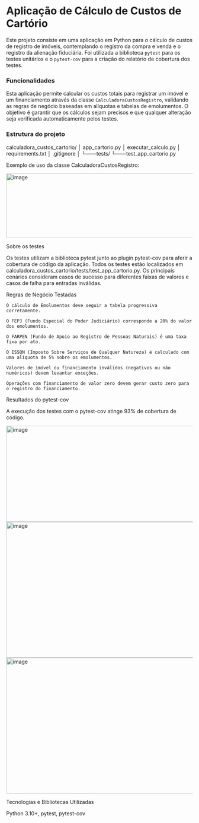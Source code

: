 # Aplicação de Cálculo de Custos de Cartório

Este projeto consiste em uma aplicação em Python para o cálculo de custos de registro de imóveis, contemplando o registro da compra e venda e o registro da alienação fiduciária. Foi utilizada a biblioteca `pytest` para os testes unitários e o `pytest-cov` para a criação do relatório de cobertura dos testes.

### Funcionalidades

Esta aplicação permite calcular os custos totais para registrar um imóvel e um financiamento através da classe `CalculadoraCustosRegistro`, validando as regras de negócio baseadas em alíquotas e tabelas de emolumentos. O objetivo é garantir que os cálculos sejam precisos e que qualquer alteração seja verificada automaticamente pelos testes.

### Estrutura do projeto



calculadora_custos_cartorio/
│   app_cartorio.py
│   executar_calculo.py
│   requirements.txt
│   .gitignore
│
└───tests/
└───test_app_cartorio.py





Exemplo de uso da classe CalculadoraCustosRegistro:

<img width="1053" height="174" alt="image" src="https://github.com/user-attachments/assets/81146ae6-58f1-4ca5-b915-3b30b4a349cd" />

Sobre os testes

Os testes utilizam a biblioteca pytest junto ao plugin pytest-cov para aferir a cobertura de código da aplicação. Todos os testes estão localizados em calculadora_custos_cartorio/tests/test_app_cartorio.py. Os principais cenários consideram casos de sucesso para diferentes faixas de valores e casos de falha para entradas inválidas.

Regras de Negócio Testadas

    O cálculo de Emolumentos deve seguir a tabela progressiva corretamente.

    O FEPJ (Fundo Especial do Poder Judiciário) corresponde a 20% do valor dos emolumentos.

    O FARPEN (Fundo de Apoio ao Registro de Pessoas Naturais) é uma taxa fixa por ato.

    O ISSQN (Imposto Sobre Serviços de Qualquer Natureza) é calculado com uma alíquota de 5% sobre os emolumentos.

    Valores de imóvel ou financiamento inválidos (negativos ou não numéricos) devem levantar exceções.

    Operações com financiamento de valor zero devem gerar custo zero para o registro do financiamento.

Resultados do pytest-cov

A execução dos testes com o pytest-cov atinge 93% de cobertura de código.

<img width="588" height="259" alt="image" src="https://github.com/user-attachments/assets/ee58030f-335e-4b88-868b-076b514d94b4" />

<img width="1171" height="366" alt="image" src="https://github.com/user-attachments/assets/50955ff0-4767-42fe-95cb-cf9cf3a1799f" />

<img width="1171" height="366" alt="image" src="https://github.com/user-attachments/assets/e8f0c671-041c-4f46-950c-d4cf81dbb0dd" />



Tecnologias e Bibliotecas Utilizadas

Python 3.10+, pytest, pytest-cov
    
